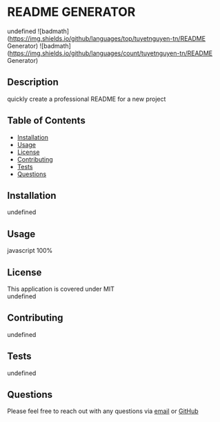 # **README GENERATOR**

  undefined
  ![badmath](https://img.shields.io/github/languages/top/tuyetnguyen-tn/README Generator)
  ![badmath](https://img.shields.io/github/languages/count/tuyetnguyen-tn/README Generator)

  ## Description 
  quickly create a professional README for a new project
  
  ## Table of Contents
  
  * [Installation](#installation)
  * [Usage](#usage)
  * [License](#license)
  * [Contributing](#contributing)
  * [Tests](#tests)
  * [Questions](#questions) 
  
  ## Installation
  undefined
  
  ## Usage 
  javascript 100%
  
  
## License
  
This application is covered under MIT<br>undefined
  
  ## Contributing
  undefined
  
  ## Tests
  undefined

  ## Questions
  Please feel free to reach out with any questions via [email](mailto:tuyetbqcba55@gmail.com) or [GitHub](https://www.github.com/tuyetnguyen-tn)

